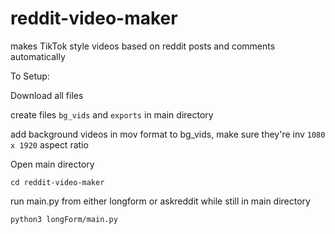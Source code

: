 # reddit-video-maker
makes TikTok style videos based on reddit posts and comments automatically 

To Setup:

Download all files

create files `bg_vids` and `exports` in main directory

add background videos in mov format to bg_vids, make sure they're inv `1080 x 1920` aspect ratio

Open main directory

`cd reddit-video-maker`

run main.py from either longform or askreddit while still in main directory

`python3 longForm/main.py`

